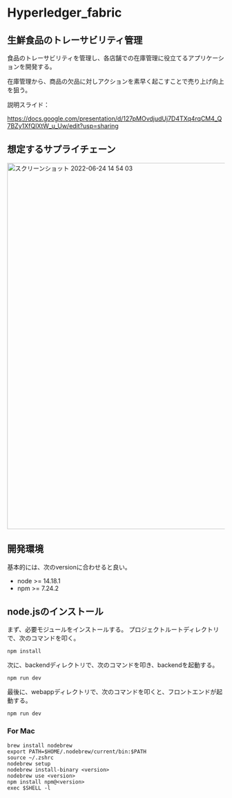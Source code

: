# Hyperledger_fabric

## 生鮮食品のトレーサビリティ管理
食品のトレーサビリティを管理し、各店舗での在庫管理に役立てるアプリケーションを開発する。

在庫管理から、商品の欠品に対しアクションを素早く起こすことで売り上げ向上を狙う。

説明スライド：

https://docs.google.com/presentation/d/127pMOvdjudUj7D4TXq4rqCM4_Q7BZy1XfQIXtW_u_Uw/edit?usp=sharing

## 想定するサプライチェーン
<img width="846" alt="スクリーンショット 2022-06-24 14 54 03" src="https://user-images.githubusercontent.com/78332175/175471508-0a1829ad-3844-4cd0-9494-fb1f31566f35.png">


## 開発環境
基本的には、次のversionに合わせると良い。
- node >= 14.18.1
- npm >= 7.24.2

## node.jsのインストール
まず、必要モジュールをインストールする。
プロジェクトルートディレクトリで、次のコマンドを叩く。
```
npm install
```

次に、backendディレクトリで、次のコマンドを叩き、backendを起動する。
```
npm run dev
```

最後に、webappディレクトリで、次のコマンドを叩くと、フロントエンドが起動する。
```
npm run dev
```

### For Mac
```
brew install nodebrew
export PATH=$HOME/.nodebrew/current/bin:$PATH
source ~/.zshrc
nodebrew setup
nodebrew install-binary <version>
nodebrew use <version>
npm install npm@<version>
exec $SHELL -l
```
